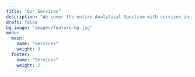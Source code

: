 ```yaml
---
title: "Our Services"
description: "We cover the entire Analytical Spectrum with services in the areas of Business Intelligence, Data Engineering and Data Science"
draft: false
bg_image: "images/feature-bg.jpg"
menu:
  main:
    name: "Services"
    weight: 3
  footer:
    name: "Services"
    weight: 2
---
```

